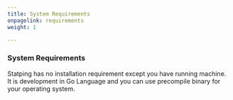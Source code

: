 ```yaml
---
title: System Requirements
onpagelink: requirements
weight: 1

---
```


### System Requirements

Statping has no installation requirement except you have running machine. It is development in Go Language and you can use precompile binary for your operating system.